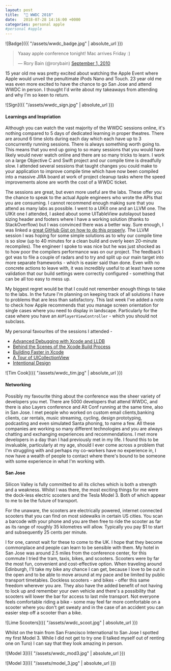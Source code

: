 ```yaml
---
layout: post
title:  " WWDC 2018"
date:   2018-07-28 14:16:00 +0000
categories: personal apple
#personal #apple
---
```


![Badge]({{ "/assets/wwdc_badge.jpg" | absolute_url }})

<blockquote class="twitter-tweet tw-align-center" data-lang="en"><p lang="en" dir="ltr">Yaaay apple conference tonight! Mac arrives Friday :)</p>&mdash; Rory Bain (@rorybain) <a href="https://twitter.com/rorybain/status/22703229276?ref_src=twsrc%5Etfw">September 1, 2010</a></blockquote> <script src="https://platform.twitter.com/widgets.js" charset="utf-8"></script> 


15 year old me was pretty excited about watching the Apple Event where Apple would unveil the penultimate iPods Nano and Touch. 23 year old me was even more excited to have the chance to go San Jose and attend WWDC in person. I thought I'd write about my takeaways from attending and why I'm so keen to return.


![Sign]({{ "/assets/wwdc_sign.jpg" | absolute_url }})

#### Learnings and Inspriation

Although you can watch the vast majority of the WWDC sessions online, it's nothing compared to 5 days of dedicated learning in proper theatres. There are around 6 time slots during each day which each have up to 3 concurrently running sessions. There is always something worth going to. This means that you end up going to so many sessions that you would have likely would never watch online and there are so many tricks to learn. I work on a large Objective C and Swift project and our compile time is dreadfully slow. I attended several sessions that taught changes you could make to your application to improve compile time which have now been compiled into a massive JIRA board at work of project cleanup tasks where the speed improvements alone are worth the cost of a WWDC ticket. 

The sessions are great, but even more useful are the labs. These offer you the chance to speak to the actual Apple engineers who wrote the APIs that you are consuming. I cannot recommend enough making sure that you attend as many labs as possible. I went to a UIKit one and an LLVM one. The UIKit one I attended, I asked about some UITableView autolayout based sizing header and footers where I have a working solution (thanks to StackOverflow) but I was convinced there was a better way. Sure enough, I was linked a [great GitHub Gist on how to do this properly](https://gist.github.com/smileyborg/50de5da1c921b73bbccf7f76b3694f6a). The LLVM session I was hoping for some simple solutions as to why our compile time is so slow (up to 40 minutes for a clean build and overly keen 20-minute recompiles). The engineer I spoke to was nice but he was just shocked as to how poor the compilers performance was on our project. The feedback I got was to file a couple of radars and to try and split up our main target into more separate frameworks - which is easier said than done. Even with no concrete actions to leave with, it was incredibly useful to at least have some validation that our build settings were correctly configured - something that can be all too easy to mess up.

My biggest regret would be that I could not remember enough things to take to the labs. In the future I'm planning on keeping track of all solutions I have to problems that are less than satisfactory. This last week I've added a note to check how Apple recommends that you manage screen orientation for single cases where you need to display in landscape. Particularly for the case where you have an `AVPlayerViewController` - which you should not subclass. 

My personal favourites of the sessions I attended -

* [Advanced Debugging with Xcode and LLDB](https://developer.apple.com/videos/play/wwdc2018/412/)
* [Behind the Scenes of the Xcode Build Process](https://developer.apple.com/videos/play/wwdc2018/415/)
* [Building Faster in Xcode](https://developer.apple.com/videos/play/wwdc2018/408/)
* [A Tour of UICollectionView](https://developer.apple.com/videos/play/wwdc2018/225/)
* [Intentional Design](https://developer.apple.com/videos/play/wwdc2018/802/)

![Tim Cook]({{ "/assets/wwdc_tim.jpg" | absolute_url }})

#### Networking

Possibly my favourite thing about the conference was the sheer variety of developers you met. There are 5000 developers that attend WWDC, and there is also Layers conference and Alt Conf running at the same time, also in San Jose. I met people who worked on custom email clients,banking clients, car rentals, music streaming, cycling, design prototyping, podcasting and even simulated Santa phoning, to name a few. All these companies are working so many different technologies and you are always chatting and exchanging experiences and recommendations. I met more developers in a day than I had previously met in my life. I found this to be invaluable, particularly at my age, should I ever come across a problem that I'm struggling with and perhaps my co-workers have no experience in, I now have a wealth of people to contact where there's bound to be someone with some experience in what I'm working with.

#### San Jose

Silicon Valley is fully committed to all its cliches which is both a strength and a weakness. Whilst I was there, the most exciting things for me were the dock-less electric scooters and the Tesla Model 3. Both of which appear to me to be the future of transport.

For the unaware, the scooters are electrically powered, internet connected scooters that you can find on most sidewalks in certain US cities. You scan a barcode with your phone and you are then free to ride the scooter as far as its range of roughly 35 kilometres will allow. Typically you pay $1 to start and subsequently 25 cents per minute. 

I for one, cannot wait for these to come to the UK. I hope that they become commonplace and people can learn to be sensible with them. My hotel in San Jose was around 2.5 miles from the conference center, for this commute I tried the tram, taxis, bikes, and scooters. Scooters were by far the most fun, convenient and cost-effective option. When traveling around Edinburgh, I'll take my bike any chance I can get, because I love to be out in the open and to be able to move around at my pace and be limited by public transport timetables. Dockless scooters - and bikes - offer this same freedom wherever you are. They also have the added benefit of not having to lock up and remember your own vehicle and there's a possibility that scooters will lower the bar for access to last mile transport. Not everyone feels comfortable riding a bike - some may feel far more comfortable on a scooter where you don't get sweaty and in the case of an accident you can easier step off a scooter than a bike. 


![Lime Scooters]({{ "/assets/wwdc_scoot.jpg" | absolute_url }})

Whilst on the train from San Francisco International to San Jose I spotted my first Model 3. While I did not get to try one (I talked myself out of renting one on Turo) I can say that they look amazing in person.

![Model 3]({{ "/assets/wwdc_mod3.jpg" | absolute_url }})

![Model 3]({{ "/assets/model_3.jpg" | absolute_url }})
